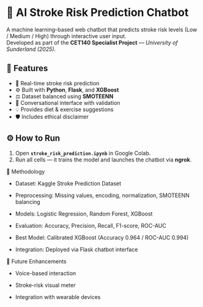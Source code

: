 # 🧠 AI Stroke Risk Prediction Chatbot

A machine learning–based web chatbot that predicts stroke risk levels (Low / Medium / High) through interactive user input.  
Developed as part of the **CET140 Specialist Project** — *University of Sunderland (2025)*.

## 🚀 Features

- 🤖 Real-time stroke risk prediction  
- ⚙️ Built with **Python**, **Flask**, and **XGBoost**  
- ⚖️ Dataset balanced using **SMOTEENN**  
- 💬 Conversational interface with validation  
- 💡 Provides diet & exercise suggestions  
- 🛡️ Includes ethical disclaimer  

## ⚙️ How to Run
1. Open **`stroke_risk_prediction.ipynb`** in Google Colab.  
2. Run all cells — it trains the model and launches the chatbot via **ngrok**.

🧠 Methodology

- Dataset: Kaggle Stroke Prediction Dataset

- Preprocessing: Missing values, encoding, normalization, SMOTEENN balancing

- Models: Logistic Regression, Random Forest, XGBoost

- Evaluation: Accuracy, Precision, Recall, F1-score, ROC-AUC

- Best Model: Calibrated XGBoost (Accuracy 0.964 / ROC-AUC 0.994)

- Integration: Deployed via Flask chatbot interface


🌟 Future Enhancements

- Voice-based interaction

- Stroke-risk visual meter

- Integration with wearable devices
